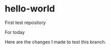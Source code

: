 # hello-world
First test repository

For today

  Here are the changes I made to test this branch.
  
